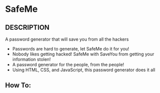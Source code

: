 # SafeMe

## DESCRIPTION

A password generator that will save you from all the hackers 
- Passwords are hard to generate, let SafeMe do it for you!
- Nobody likes getting hacked! SafeMe with SaveYou from getting your information stolen!
- A password generator for the people, from the people! 
- Using HTML, CSS, and JavaScript, this password generator does it all 

## How To: 


